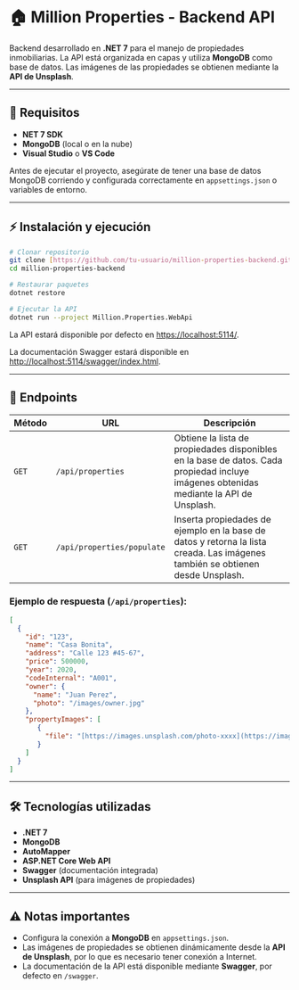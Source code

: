 # 🏠 Million Properties - Backend API

Backend desarrollado en **.NET 7** para el manejo de propiedades inmobiliarias. La API está organizada en capas y utiliza **MongoDB** como base de datos. Las imágenes de las propiedades se obtienen mediante la **API de Unsplash**.

---

## 📝 Requisitos

* **NET 7 SDK**
* **MongoDB** (local o en la nube)
* **Visual Studio** o **VS Code**

Antes de ejecutar el proyecto, asegúrate de tener una base de datos MongoDB corriendo y configurada correctamente en `appsettings.json` o variables de entorno.

---

## ⚡ Instalación y ejecución

```bash
# Clonar repositorio
git clone [https://github.com/tu-usuario/million-properties-backend.git](https://github.com/tu-usuario/million-properties-backend.git)
cd million-properties-backend

# Restaurar paquetes
dotnet restore

# Ejecutar la API
dotnet run --project Million.Properties.WebApi
```

La API estará disponible por defecto en [https://localhost:5114/](http://localhost:5114/).

La documentación Swagger estará disponible en [http://localhost:5114/swagger/index.html](http://localhost:5114/swagger/index.html).

---

## 🚀 Endpoints

| Método | URL                       | Descripción                                                                                              |
|--------|---------------------------|----------------------------------------------------------------------------------------------------------|
| `GET`  | `/api/properties`         | Obtiene la lista de propiedades disponibles en la base de datos. Cada propiedad incluye imágenes obtenidas mediante la API de Unsplash. |
| `GET`  | `/api/properties/populate`| Inserta propiedades de ejemplo en la base de datos y retorna la lista creada. Las imágenes también se obtienen desde Unsplash.       |

### Ejemplo de respuesta (`/api/properties`):

```json
[
  {
    "id": "123",
    "name": "Casa Bonita",
    "address": "Calle 123 #45-67",
    "price": 500000,
    "year": 2020,
    "codeInternal": "A001",
    "owner": {
      "name": "Juan Perez",
      "photo": "/images/owner.jpg"
    },
    "propertyImages": [
       {
         "file": "[https://images.unsplash.com/photo-xxxx](https://images.unsplash.com/photo-xxxx)"   
       }
    ]
  }
]
```

---
## 🛠 Tecnologías utilizadas

* **.NET 7**
* **MongoDB**
* **AutoMapper**
* **ASP.NET Core Web API**
* **Swagger** (documentación integrada)
* **Unsplash API** (para imágenes de propiedades)

---

## ⚠️ Notas importantes

* Configura la conexión a **MongoDB** en `appsettings.json`.
* Las imágenes de propiedades se obtienen dinámicamente desde la **API de Unsplash**, por lo que es necesario tener conexión a Internet.
* La documentación de la API está disponible mediante **Swagger**, por defecto en `/swagger`.
